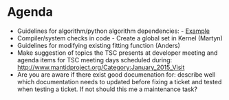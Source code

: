 Agenda
======
* Guidelines for algorithm/python algorithm dependencies: - [Example](http://trac.mantidproject.org/mantid/ticket/10341)
* Compiler/system checks in code - Create a global set in Kernel (Martyn)
* Guidelines for modifying existing fitting function (Anders)
* Make suggestion of topics the TSC presents at developer meeting and agenda items for TSC meeting days scheduled during: http://www.mantidproject.org/Category:January_2015_Visit 
* Are you are aware if there exist good documenation for: describe well which documentation needs to updated before fixing a ticket and tested when testing a ticket. If not should this me a maintenance task?
